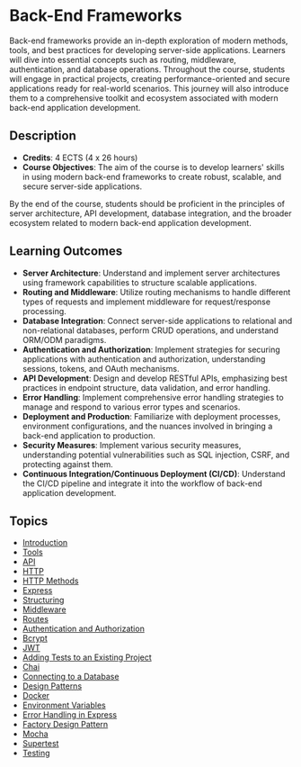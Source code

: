 # Back-End Frameworks

Back-end frameworks provide an in-depth exploration of modern methods, tools, and best practices for developing server-side applications. Learners will dive into essential concepts such as routing, middleware, authentication, and database operations. Throughout the course, students will engage in practical projects, creating performance-oriented and secure applications ready for real-world scenarios. This journey will also introduce them to a comprehensive toolkit and ecosystem associated with modern back-end application development.

## Description

- **Credits**: 4 ECTS (4 x 26 hours)
- **Course Objectives**: The aim of the course is to develop learners' skills in using modern back-end frameworks to create robust, scalable, and secure server-side applications.

By the end of the course, students should be proficient in the principles of server architecture, API development, database integration, and the broader ecosystem related to modern back-end application development.

## Learning Outcomes

- **Server Architecture**: Understand and implement server architectures using framework capabilities to structure scalable applications.
- **Routing and Middleware**: Utilize routing mechanisms to handle different types of requests and implement middleware for request/response processing.
- **Database Integration**: Connect server-side applications to relational and non-relational databases, perform CRUD operations, and understand ORM/ODM paradigms.
- **Authentication and Authorization**: Implement strategies for securing applications with authentication and authorization, understanding sessions, tokens, and OAuth mechanisms.
- **API Development**: Design and develop RESTful APIs, emphasizing best practices in endpoint structure, data validation, and error handling.
- **Error Handling**: Implement comprehensive error handling strategies to manage and respond to various error types and scenarios.
- **Deployment and Production**: Familiarize with deployment processes, environment configurations, and the nuances involved in bringing a back-end application to production.
- **Security Measures**: Implement various security measures, understanding potential vulnerabilities such as SQL injection, CSRF, and protecting against them.
- **Continuous Integration/Continuous Deployment (CI/CD)**: Understand the CI/CD pipeline and integrate it into the workflow of back-end application development.

## Topics

- [Introduction](./Topics/Introduction/README.md)
- [Tools](./Topics/Tools/README.md)
- [API](./Topics/API/README.md)
- [HTTP](./Topics/HTTP/README.md)
- [HTTP Methods](./Topics/HTTP-Methods/README.md)
- [Express](./Topics/Express/README.md)
- [Structuring](./Topics/Structure/README.md)
- [Middleware](./Topics/Middleware/README.md)
- [Routes](./Topics/Routes/README.md)
- [Authentication and Authorization](./Topics/Auth/README.md)
- [Bcrypt](./Topics/Bcrypt/README.md)
- [JWT](./Topics/JWT/README.md)
- [Adding Tests to an Existing Project](../Databases/Topics/MySQL-NodeJS/README.md)
- [Chai](./Topics/Chai/README.md)
- [Connecting to a Database](./Topics/Connecting-Database/README.md)
- [Design Patterns](./Topics/Design-Patterns/README.md)
- [Docker](./Topics/Docker/README.md)
- [Environment Variables](./Topics/Environment-Variables/README.md)
- [Error Handling in Express](./Topics/Error-Handling/README.md)
- [Factory Design Pattern](./Topics/Factory/README.md)
- [Mocha](./Topics/Mocha/README.md)
- [Supertest](./Topics/Supertest/README.md)
- [Testing](./Topics/Testing/README.md)
